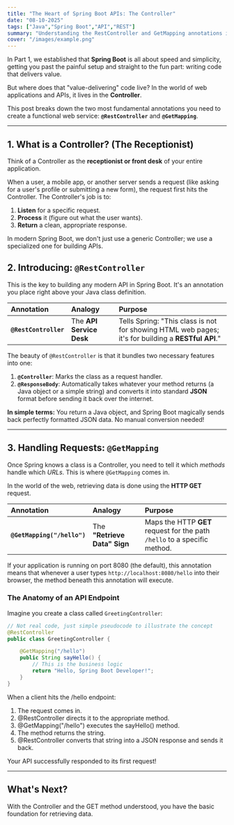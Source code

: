 ```yaml
---
title: "The Heart of Spring Boot APIs: The Controller"
date: "08-10-2025"
tags: ["Java","Spring Boot","API","REST"]
summary: "Understanding the RestController and GetMapping annotations in Spring Boot—the foundational elements for building modern REST APIs."
cover: "/images/example.png"
---
```


In Part 1, we established that **Spring Boot** is all about speed and simplicity, getting you past the painful setup and straight to the fun part: writing code that delivers value.

But where does that "value-delivering" code live? In the world of web applications and APIs, it lives in the **Controller**.

This post breaks down the two most fundamental annotations you need to create a functional web service: **`@RestController`** and **`@GetMapping`**.

---

## 1. What is a Controller? (The Receptionist)

Think of a Controller as the **receptionist or front desk** of your entire application.

When a user, a mobile app, or another server sends a request (like asking for a user's profile or submitting a new form), the request first hits the Controller. The Controller's job is to:

1.  **Listen** for a specific request.
2.  **Process** it (figure out what the user wants).
3.  **Return** a clean, appropriate response.

In modern Spring Boot, we don't just use a generic Controller; we use a specialized one for building APIs.

## 2. Introducing: `@RestController`

This is the key to building any modern API in Spring Boot. It's an annotation you place right above your Java class definition.

| Annotation            | Analogy                  | Purpose                                                                                            |
|:----------------------|:-------------------------|:---------------------------------------------------------------------------------------------------|
| **`@RestController`** | The **API Service Desk** | Tells Spring: "This class is not for showing HTML web pages; it's for building a **RESTful API**." |

The beauty of `@RestController` is that it bundles two necessary features into one:
1.  **`@Controller`**: Marks the class as a request handler.
2.  **`@ResponseBody`**: Automatically takes whatever your method returns (a Java object or a simple string) and converts it into standard **JSON** format before sending it back over the internet.

**In simple terms:** You return a Java object, and Spring Boot magically sends back perfectly formatted JSON data. No manual conversion needed!

---

## 3. Handling Requests: `@GetMapping`

Once Spring knows a class is a Controller, you need to tell it which *methods* handle which *URLs*. This is where `@GetMapping` comes in.

In the world of the web, retrieving data is done using the **HTTP GET** request.

| Annotation                  | Analogy                      | Purpose                                                                   |
|:----------------------------|:-----------------------------|:--------------------------------------------------------------------------|
| **`@GetMapping("/hello")`** | The **"Retrieve Data" Sign** | Maps the HTTP **GET** request for the path `/hello` to a specific method. |

If your application is running on port 8080 (the default), this annotation means that whenever a user types `http://localhost:8080/hello` into their browser, the method beneath this annotation will execute.

### The Anatomy of an API Endpoint

Imagine you create a class called `GreetingController`:

```java
// Not real code, just simple pseudocode to illustrate the concept
@RestController
public class GreetingController {

    @GetMapping("/hello")
    public String sayHello() {
        // This is the business logic
        return "Hello, Spring Boot Developer!";
    }
}
```


When a client hits the /hello endpoint:

1. The request comes in.
2. @RestController directs it to the appropriate method.
3. @GetMapping("/hello") executes the sayHello() method.
4. The method returns the string.
5. @RestController converts that string into a JSON response and sends it back.

Your API successfully responded to its first request!

---

## What's Next?
With the Controller and the GET method understood, you have the basic foundation for retrieving data.